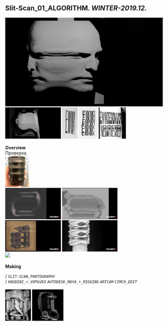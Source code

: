 
## Slit-Scan_01_ALGORITHM. _WINTER-2019.12._  
![Slit-Scan_01_ALGORITHM](/projects/Slit-Scan_01_ALGORITHM/100.jpg)<a href="https://ewwgene.github.io/projects/Slit-Scan_01_ALGORITHM/110.jpg"><img src="/projects/Slit-Scan_01_ALGORITHM/110.jpg" height="100"></a> <a href="https://ewwgene.github.io/projects/Slit-Scan_01_ALGORITHM/111.jpg"><img src="/projects/Slit-Scan_01_ALGORITHM/111.jpg" height="100"></a> <a href="https://ewwgene.github.io/projects/Slit-Scan_01_ALGORITHM/113.jpg"><img src="/projects/Slit-Scan_01_ALGORITHM/113.jpg" height="100"></a> <a href="https://ewwgene.github.io/projects/Slit-Scan_01_ALGORITHM/115.jpg"><img src="/projects/Slit-Scan_01_ALGORITHM/115.jpg" height="100"></a> 
<br>  
**Overview**  
Проверка 
<br>
<a href="https://ewwgene.github.io/projects/Slit-Scan_01_ALGORITHM/Making/100.jpg"><img src="/projects/Slit-Scan_01_ALGORITHM/Making/100.jpg" height="100"></a> <br><a href="https://ewwgene.github.io/projects/Slit-Scan_01_ALGORITHM/Making/300.jpg"><img src="/projects/Slit-Scan_01_ALGORITHM/Making/300.jpg" height="100"></a> <a href="https://ewwgene.github.io/projects/Slit-Scan_01_ALGORITHM/Making/301.jpg"><img src="/projects/Slit-Scan_01_ALGORITHM/Making/301.jpg" height="100"></a> <a href="https://ewwgene.github.io/projects/Slit-Scan_01_ALGORITHM/Making/303.jpg"><img src="/projects/Slit-Scan_01_ALGORITHM/Making/303.jpg" height="100"></a> <a href="https://ewwgene.github.io/projects/Slit-Scan_01_ALGORITHM/Making/305.jpg"><img src="/projects/Slit-Scan_01_ALGORITHM/Making/305.jpg" height="100"></a> <br><a href="https://ewwgene.github.io/projects/Slit-Scan_01_ALGORITHM/Making/400h300.gif"><img src="/projects/Slit-Scan_01_ALGORITHM/Making/400h300.gif" height="300"></a> <br>  
**Making**  
  
/
`SLIT-SCAN_PHOTOGRAPHY`   
/
_`HOUDINI_+_VOP&VEX`_ _`AUTODESK_MAYA_+_RIGGING`_ _`ARTCAM`_ _`CIMCO_EDIT`_   
<br>
<a href="https://ewwgene.github.io/projects/Slit-Scan_01_ALGORITHM/304.jpg"><img src="/projects/Slit-Scan_01_ALGORITHM/304.jpg" height="100"></a> <a href="https://ewwgene.github.io/projects/Slit-Scan_01_ALGORITHM/305.jpg"><img src="/projects/Slit-Scan_01_ALGORITHM/305.jpg" height="100"></a> 
<br>

